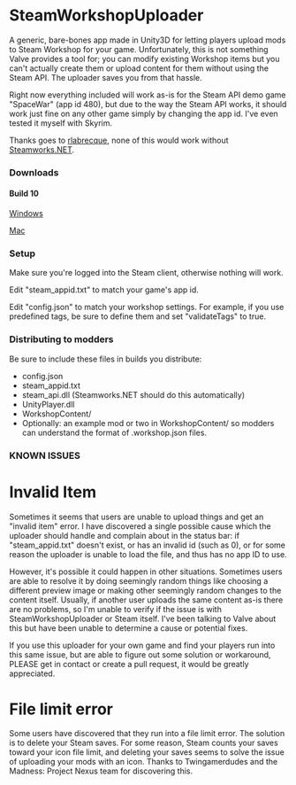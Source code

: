 # SteamWorkshopUploader
A generic, bare-bones app made in Unity3D for letting players upload mods to Steam Workshop for your game. Unfortunately, this is not something Valve provides a tool for; you can modify existing Workshop items but you can't actually create them or upload content for them without using the Steam API. The uploader saves you from that hassle.

Right now everything included will work as-is for the Steam API demo game "SpaceWar" (app id 480), but due to the way the Steam API works, it should work just fine on any other game simply by changing the app id. I've even tested it myself with Skyrim.

Thanks goes to [rlabrecque](https://github.com/rlabrecque), none of this would work without [Steamworks.NET](https://github.com/rlabrecque/Steamworks.NET).

### Downloads

#### Build 10

[Windows](https://github.com/nihilocrat/SteamWorkshopUploader/releases/download/Build10/SteamWorkshopUploader_10_win.zip)

[Mac](https://github.com/nihilocrat/SteamWorkshopUploader/releases/download/Build10/SteamWorkshopUploader_10_mac.zip)

### Setup

Make sure you're logged into the Steam client, otherwise nothing will work.

Edit "steam_appid.txt" to match your game's app id.

Edit "config.json" to match your workshop settings. For example, if you use predefined tags, be sure to define them and set "validateTags" to true.

### Distributing to modders

Be sure to include these files in builds you distribute:

- config.json
- steam_appid.txt
- steam_api.dll (Steamworks.NET should do this automatically)
- UnityPlayer.dll
- WorkshopContent/
- Optionally: an example mod or two in WorkshopContent/ so modders can understand the format of .workshop.json files.

### KNOWN ISSUES

# Invalid Item
Sometimes it seems that users are unable to upload things and get an "invalid item" error. I have discovered a single possible cause which the uploader should handle and complain about in the status bar: if "steam_appid.txt" doesn't exist, or has an invalid id (such as 0), or for some reason the uploader is unable to load the file, and thus has no app ID to use.

However, it's possible it could happen in other situations. Sometimes users are able to resolve it by doing seemingly random things like choosing a different preview image or making other seemingly random changes to the content itself. Usually, if another user uploads the same content as-is there are no problems, so I'm unable to verify if the issue is with SteamWorkshopUploader or Steam itself. I've been talking to Valve about this but have been unable to determine a cause or potential fixes.

If you use this uploader for your own game and find your players run into this same issue, but are able to figure out some solution or workaround, PLEASE get in contact or create a pull request, it would be greatly appreciated.

# File limit error
Some users have discovered that they run into a file limit error. The solution is to delete your Steam saves. For some reason, Steam counts your saves toward your icon file limit, and deleting your saves seems to solve the issue of uploading your mods with an icon. Thanks to Twingamerdudes and the Madness: Project Nexus team for discovering this.
